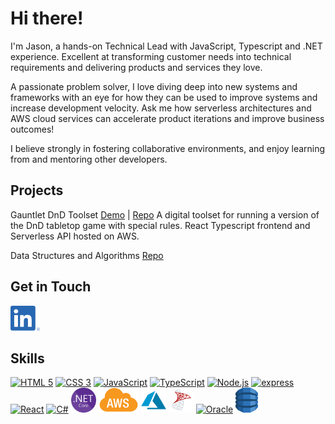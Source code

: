 <!--
**jasonwong26/jasonwong26** is a ✨ _special_ ✨ repository because its `README.md` (this file) appears on your GitHub profile.

Here are some ideas to get you started:

- 🔭 I’m currently working on ...
- 🌱 I’m currently learning ...
- 👯 I’m looking to collaborate on ...
- 🤔 I’m looking for help with ...
- 💬 Ask me about ...
- 📫 How to reach me: ...
- 😄 Pronouns: ...
- ⚡ Fun fact: ...
-->

# Hi there!
I'm Jason, a hands-on Technical Lead with JavaScript, Typescript and .NET experience.
Excellent at transforming customer needs into technical requirements and delivering products and services they love.

A passionate problem solver, I love diving deep into new systems and frameworks with an eye for how they can be used to improve systems and increase development velocity.
Ask me how serverless architectures and AWS cloud services can accelerate product iterations and improve business outcomes!

I believe strongly in fostering collaborative environments, and enjoy learning from and mentoring other developers.

## Projects
Gauntlet DnD Toolset [Demo](https://gauntlet.developermouse.com/) | [Repo](https://github.com/jasonwong26/gauntlet-bp-tracker)
A digital toolset for running a version of the DnD tabletop game with special rules.  React Typescript frontend and Serverless API hosted on AWS.

Data Structures and Algorithms [Repo](https://github.com/jasonwong26/AlgorithmPractice)

## Get in Touch

<p align="left">
  <a href="https://www.linkedin.com/in/jasonwong-26/" target="blank">
    <img src="Assets/LI-In-Bug.png" title="LinkedIn" alt="LinkedIn" height="40" />
  </a>
 </p>

## Skills

<p align="left">
  <a href="#"><img src="https://icongr.am/devicon/html5-original.svg?size=128&color=currentColor" title="HTML 5" alt="HTML 5" height="40"/></a>
  <a href="#"><img src="https://icongr.am/devicon/css3-original.svg?size=128&color=currentColor" title="CSS 3" alt="CSS 3" height="40"/></a>
  <a href="#"><img src="https://icongr.am/devicon/javascript-original.svg?size=128&color=currentColor" title="JavaScript" alt="JavaScript" height="40"/></a>
  <a href="#"><img src="https://icongr.am/devicon/typescript-original.svg?size=128&color=currentColor" title="TypeScript" alt="TypeScript" height="40"/></a>
  <a href="#"><img src="https://icongr.am/devicon/nodejs-original.svg?size=128&color=currentColor" title="Node.js" alt="Node.js" height="40"/></a>
  <a href="#"><img src="https://icongr.am/devicon/express-original.svg?size=128&color=currentColor" title="express" alt="express" height="40"/></a>
  <a href="#"><img src="https://icongr.am/devicon/react-original-wordmark.svg?size=128&color=currentColor" title="React" alt="React" height="40"/></a>
  <a href="#"><img src="https://icongr.am/devicon/csharp-original.svg?size=128&color=currentColor" title="C#" alt="C#" height="40"/></a>
  <a href="#"><img src="Assets/.net-core.png" title=".NET Core" alt=".NET Core" height="40"/></a>
  <a href="#"><img src="Assets/aws.png" title="AWS" alt="AWS" height="40"/></a>
  <a href="#"><img src="Assets/azure.png" title="Azure" alt="Azure" height="40"/></a>
  <a href="#"><img src="Assets/ms-sql-icon.png" title="MS SQL" alt="MS SQL" height="40"/></a>
  <a href="#"><img src="https://icongr.am/devicon/oracle-original.svg?size=128&color=currentColor" title="Oracle" alt="Oracle" height="40"/></a>
  <a href="#"><img src="Assets/DynamoDb.svg" title="DynamoDB" alt="DynamoDB" height="40"/></a>
</p>
